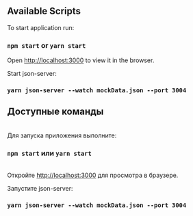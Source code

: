 ## Available Scripts

To start application run:

### `npm start` or `yarn start`

Open [http://localhost:3000](http://localhost:3000) to view it in the browser.

Start json-server:

### `yarn json-server --watch mockData.json --port 3004`

## Доступные команды

\
Для запуска приложения выполните:

### `npm start` или `yarn start`

\
Откройте [http://localhost:3000](http://localhost:3000) для просмотра в браузере.

Запустите json-server:

### `yarn json-server --watch mockData.json --port 3004`
